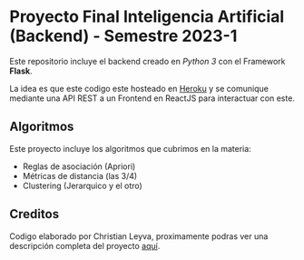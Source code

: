 # Proyecto Final Inteligencia Artificial (Backend) - Semestre 2023-1

Este repositorio incluye el backend creado en *Python 3* con el Framework **Flask**.

La idea es que este codigo este hosteado en [Heroku](https://www.heroku.com/) y se comunique mediante una API REST a un Frontend en ReactJS para interactuar con este.

## Algoritmos

Este proyecto incluye los algoritmos que cubrimos en la materia:
- Reglas de asociación (Apriori) 
- Métricas de distancia (las 3/4)
- Clustering (Jerarquico y el otro)

## Creditos

Codigo elaborado por Christian Leyva, proximamente podras ver una descripción completa del proyecto [aquí](https://chrisley.dev/portfolio).